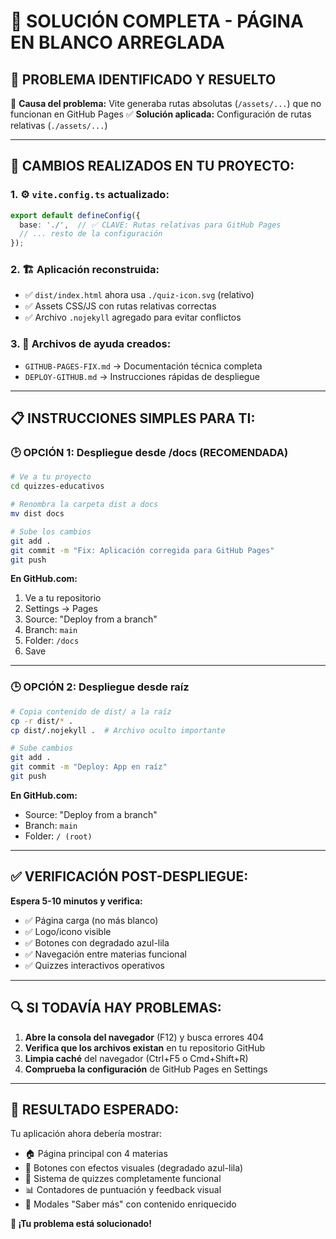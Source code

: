 # 🔧 SOLUCIÓN COMPLETA - PÁGINA EN BLANCO ARREGLADA

## 🎯 PROBLEMA IDENTIFICADO Y RESUELTO

🔴 **Causa del problema:** Vite generaba rutas absolutas (`/assets/...`) que no funcionan en GitHub Pages
✅ **Solución aplicada:** Configuración de rutas relativas (`./assets/...`)

---

## 🚀 CAMBIOS REALIZADOS EN TU PROYECTO:

### 1. ⚙️ `vite.config.ts` actualizado:
```typescript
export default defineConfig({
  base: './',  // ✅ CLAVE: Rutas relativas para GitHub Pages
  // ... resto de la configuración
});
```

### 2. 🏗️ Aplicación reconstruida:
- ✅ `dist/index.html` ahora usa `./quiz-icon.svg` (relativo)
- ✅ Assets CSS/JS con rutas relativas correctas
- ✅ Archivo `.nojekyll` agregado para evitar conflictos

### 3. 📄 Archivos de ayuda creados:
- `GITHUB-PAGES-FIX.md` → Documentación técnica completa
- `DEPLOY-GITHUB.md` → Instrucciones rápidas de despliegue

---

## 📋 INSTRUCCIONES SIMPLES PARA TI:

### 🕑 OPCIÓN 1: Despliegue desde /docs (RECOMENDADA)

```bash
# Ve a tu proyecto
cd quizzes-educativos

# Renombra la carpeta dist a docs
mv dist docs

# Sube los cambios
git add .
git commit -m "Fix: Aplicación corregida para GitHub Pages"
git push
```

**En GitHub.com:**
1. Ve a tu repositorio
2. Settings → Pages
3. Source: "Deploy from a branch"
4. Branch: `main`
5. Folder: `/docs`
6. Save

---

### 🕒 OPCIÓN 2: Despliegue desde raíz

```bash
# Copia contenido de dist/ a la raíz
cp -r dist/* .
cp dist/.nojekyll .  # Archivo oculto importante

# Sube cambios
git add .
git commit -m "Deploy: App en raíz"
git push
```

**En GitHub.com:**
- Source: "Deploy from a branch"
- Branch: `main` 
- Folder: `/ (root)`

---

## ✅ VERIFICACIÓN POST-DESPLIEGUE:

**Espera 5-10 minutos y verifica:**
- ✅ Página carga (no más blanco)
- ✅ Logo/icono visible
- ✅ Botones con degradado azul-lila
- ✅ Navegación entre materias funcional
- ✅ Quizzes interactivos operativos

---

## 🔍 SI TODAVÍA HAY PROBLEMAS:

1. **Abre la consola del navegador** (F12) y busca errores 404
2. **Verifica que los archivos existan** en tu repositorio GitHub
3. **Limpia caché** del navegador (Ctrl+F5 o Cmd+Shift+R)
4. **Comprueba la configuración** de GitHub Pages en Settings

---

## 🎉 RESULTADO ESPERADO:

Tu aplicación ahora debería mostrar:
- 🏠 Página principal con 4 materias
- 🎨 Botones con efectos visuales (degradado azul-lila)
- 🧠 Sistema de quizzes completamente funcional
- 📊 Contadores de puntuación y feedback visual
- 📝 Modales "Saber más" con contenido enriquecido

**🚀 ¡Tu problema está solucionado!**